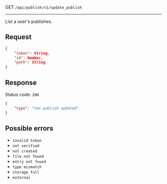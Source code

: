 GET `/api/publish/v1/update_publish`

---

List a user's publishes.

## Request

```json
{
    "token": String,
    "id": Number,
    "path": String
}
```

## Response

Status code: `200`

```json
{
    "type": "tex publish updated"
}
```

## Possible errors

- `invalid token`
- `not verified`
- `not created`
- `file not found`
- `entry not found`
- `type mismatch`
- `storage full`
- `external`
